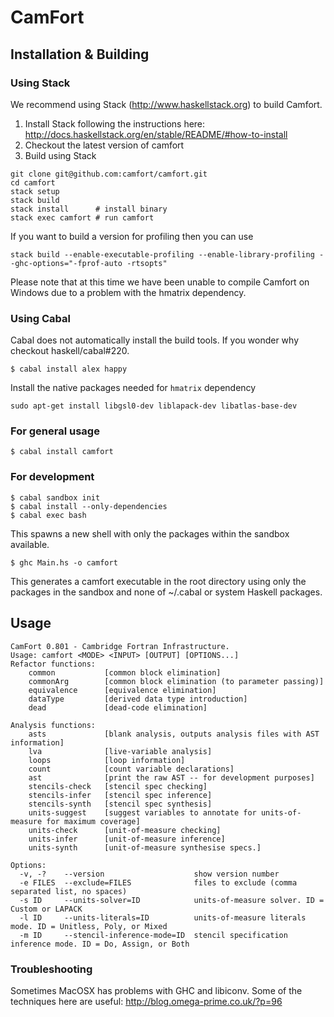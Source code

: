 # CamFort

## Installation & Building

### Using Stack

We recommend using Stack (http://www.haskellstack.org) to build Camfort. 

 1. Install Stack following the instructions here: http://docs.haskellstack.org/en/stable/README/#how-to-install
 3. Checkout the latest version of camfort
 5. Build using Stack

```
git clone git@github.com:camfort/camfort.git
cd camfort
stack setup
stack build
stack install      # install binary
stack exec camfort # run camfort
```

If you want to build a version for profiling then you can use

```
stack build --enable-executable-profiling --enable-library-profiling --ghc-options="-fprof-auto -rtsopts"
```

Please note that at this time we have been unable to compile Camfort on Windows due to a problem with the hmatrix dependency. 

### Using Cabal

Cabal does not automatically install the build tools. If you wonder why
checkout haskell/cabal#220.

```
$ cabal install alex happy
```

Install the native packages needed for `hmatrix` dependency

```
sudo apt-get install libgsl0-dev liblapack-dev libatlas-base-dev
```

### For general usage

```
$ cabal install camfort
```

### For development

```
$ cabal sandbox init
$ cabal install --only-dependencies
$ cabal exec bash
```

This spawns a new shell with only the packages within the sandbox available.

```
$ ghc Main.hs -o camfort
```

This generates a camfort executable in the root directory using only the
packages in the sandbox and none of ~/.cabal or system Haskell packages.

## Usage

```
CamFort 0.801 - Cambridge Fortran Infrastructure.
Usage: camfort <MODE> <INPUT> [OUTPUT] [OPTIONS...]
Refactor functions:
	common         	 [common block elimination] 
	commonArg      	 [common block elimination (to parameter passing)] 
	equivalence    	 [equivalence elimination] 
	dataType       	 [derived data type introduction] 
	dead           	 [dead-code elimination] 

Analysis functions:
	asts           	 [blank analysis, outputs analysis files with AST information] 
	lva            	 [live-variable analysis] 
	loops          	 [loop information] 
	count          	 [count variable declarations] 
	ast            	 [print the raw AST -- for development purposes] 
	stencils-check 	 [stencil spec checking] 
	stencils-infer 	 [stencil spec inference] 
	stencils-synth 	 [stencil spec synthesis] 
	units-suggest  	 [suggest variables to annotate for units-of-measure for maximum coverage] 
	units-check    	 [unit-of-measure checking] 
	units-infer    	 [unit-of-measure inference] 
	units-synth    	 [unit-of-measure synthesise specs.] 

Options:
  -v, -?    --version                    show version number
  -e FILES  --exclude=FILES              files to exclude (comma separated list, no spaces)
  -s ID     --units-solver=ID            units-of-measure solver. ID = Custom or LAPACK
  -l ID     --units-literals=ID          units-of-measure literals mode. ID = Unitless, Poly, or Mixed
  -m ID     --stencil-inference-mode=ID  stencil specification inference mode. ID = Do, Assign, or Both
```

### Troubleshooting
 Sometimes MacOSX has problems with GHC and libiconv. Some of the techniques here are useful: http://blog.omega-prime.co.uk/?p=96
